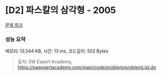 # [D2] 파스칼의 삼각형 - 2005 

[문제 링크](https://swexpertacademy.com/main/code/problem/problemDetail.do?contestProbId=AV5P0-h6Ak4DFAUq) 

### 성능 요약

메모리: 13,544 KB, 시간: 13 ms, 코드길이: 502 Bytes



> 출처: SW Expert Academy, https://swexpertacademy.com/main/code/problem/problemList.do